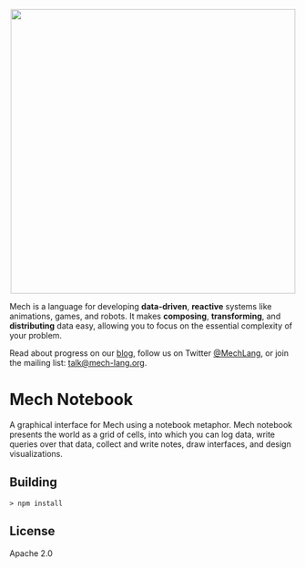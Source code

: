 <p align="center">
  <img width="500px" src="http://mech-lang.org/img/logo.png">
</p>

Mech is a language for developing **data-driven**, **reactive** systems like animations, games, and robots. It makes **composing**, **transforming**, and **distributing** data easy, allowing you to focus on the essential complexity of your problem. 

Read about progress on our [blog](http://mech-lang.org/blog/), follow us on Twitter [@MechLang](https://twitter.com/MechLang), or join the mailing list: [talk@mech-lang.org](http://mech-lang.org/page/community/).

# Mech Notebook

A graphical interface for Mech using a notebook metaphor. Mech notebook presents the world as a grid of cells, into which you can log data, write queries over that data, collect and write notes, draw interfaces, and design visualizations.

## Building

```
> npm install
```

## License

Apache 2.0